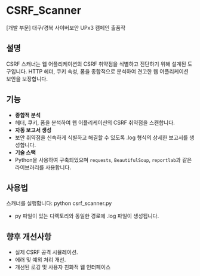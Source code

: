 # CSRF_Scanner
[개발 부문] 대구/경북 사이버보안 UPx3 캠페인 출품작

## 설명
CSRF 스캐너는 웹 어플리케이션의 CSRF 취약점을 식별하고 진단하기 위해 설계된 도구입니다. HTTP 헤더, 쿠키 속성, 폼을 종합적으로 분석하여 견고한 웹 어플리케이션 보안을 보장합니다.

## 기능
- **종합적 분석**
- 헤더, 쿠키, 폼을 분석하여 웹 어플리케이션의 CSRF 취약점을 스캔합니다.
- **자동 보고서 생성**
- 보안 취약점을 신속하게 식별하고 해결할 수 있도록 .log 형식의 상세한 보고서를 생성합니다.
- **기술 스택**
- Python을 사용하여 구축되었으며 `requests`, `BeautifulSoup`, `reportlab`과 같은 라이브러리를 사용합니다.

## 사용법
스캐너를 실행합니다: python csrf_scanner.py
- py 파일이 있는 디렉토리와 동일한 경로에 .log 파일이 생성됩니다.

## 향후 개선사항
- 실제 CSRF 공격 시뮬레이션.
- 에러 및 예외 처리 개선.
- 개선된 로깅 및 사용자 친화적 웹 인터페이스
